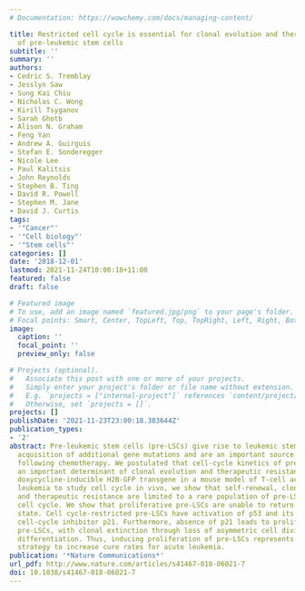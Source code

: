 ```yaml
---
# Documentation: https://wowchemy.com/docs/managing-content/

title: Restricted cell cycle is essential for clonal evolution and therapeutic resistance
  of pre-leukemic stem cells
subtitle: ''
summary: ''
authors:
- Cedric S. Tremblay
- Jesslyn Saw
- Sung Kai Chiu
- Nicholas C. Wong
- Kirill Tsyganov
- Sarah Ghotb
- Alison N. Graham
- Feng Yan
- Andrew A. Guirguis
- Stefan E. Sonderegger
- Nicole Lee
- Paul Kalitsis
- John Reynolds
- Stephen B. Ting
- David R. Powell
- Stephen M. Jane
- David J. Curtis
tags:
- '"Cancer"'
- '"Cell biology"'
- '"Stem cells"'
categories: []
date: '2018-12-01'
lastmod: 2021-11-24T10:00:18+11:00
featured: false
draft: false

# Featured image
# To use, add an image named `featured.jpg/png` to your page's folder.
# Focal points: Smart, Center, TopLeft, Top, TopRight, Left, Right, BottomLeft, Bottom, BottomRight.
image:
  caption: ''
  focal_point: ''
  preview_only: false

# Projects (optional).
#   Associate this post with one or more of your projects.
#   Simply enter your project's folder or file name without extension.
#   E.g. `projects = ["internal-project"]` references `content/project/deep-learning/index.md`.
#   Otherwise, set `projects = []`.
projects: []
publishDate: '2021-11-23T23:00:18.383644Z'
publication_types:
- '2'
abstract: Pre-leukemic stem cells (pre-LSCs) give rise to leukemic stem cells through
  acquisition of additional gene mutations and are an important source of relapse
  following chemotherapy. We postulated that cell-cycle kinetics of pre-LSCs may be
  an important determinant of clonal evolution and therapeutic resistance. Using a
  doxycycline-inducible H2B-GFP transgene in a mouse model of T-cell acute lymphoblastic
  leukemia to study cell cycle in vivo, we show that self-renewal, clonal evolution
  and therapeutic resistance are limited to a rare population of pre-LSCs with restricted
  cell cycle. We show that proliferative pre-LSCs are unable to return to a cell cycle-restricted
  state. Cell cycle-restricted pre-LSCs have activation of p53 and its downstream
  cell-cycle inhibitor p21. Furthermore, absence of p21 leads to proliferation of
  pre-LSCs, with clonal extinction through loss of asymmetric cell division and terminal
  differentiation. Thus, inducing proliferation of pre-LSCs represents a promising
  strategy to increase cure rates for acute leukemia.
publication: '*Nature Communications*'
url_pdf: http://www.nature.com/articles/s41467-018-06021-7
doi: 10.1038/s41467-018-06021-7
---
```


